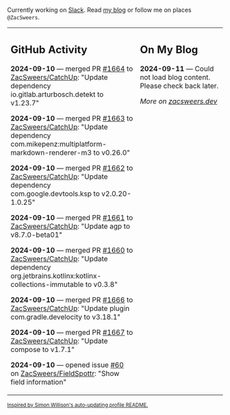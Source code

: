 Currently working on [Slack](https://slack.com/). Read [my blog](https://zacsweers.dev/) or follow me on places `@ZacSweers`.

<table><tr><td valign="top" width="60%">

## GitHub Activity
<!-- githubActivity starts -->
**2024-09-10** — merged PR [#1664](https://github.com/ZacSweers/CatchUp/pull/1664) to [ZacSweers/CatchUp](https://github.com/ZacSweers/CatchUp): "Update dependency io.gitlab.arturbosch.detekt to v1.23.7"

**2024-09-10** — merged PR [#1663](https://github.com/ZacSweers/CatchUp/pull/1663) to [ZacSweers/CatchUp](https://github.com/ZacSweers/CatchUp): "Update dependency com.mikepenz:multiplatform-markdown-renderer-m3 to v0.26.0"

**2024-09-10** — merged PR [#1662](https://github.com/ZacSweers/CatchUp/pull/1662) to [ZacSweers/CatchUp](https://github.com/ZacSweers/CatchUp): "Update dependency com.google.devtools.ksp to v2.0.20-1.0.25"

**2024-09-10** — merged PR [#1661](https://github.com/ZacSweers/CatchUp/pull/1661) to [ZacSweers/CatchUp](https://github.com/ZacSweers/CatchUp): "Update agp to v8.7.0-beta01"

**2024-09-10** — merged PR [#1660](https://github.com/ZacSweers/CatchUp/pull/1660) to [ZacSweers/CatchUp](https://github.com/ZacSweers/CatchUp): "Update dependency org.jetbrains.kotlinx:kotlinx-collections-immutable to v0.3.8"

**2024-09-10** — merged PR [#1666](https://github.com/ZacSweers/CatchUp/pull/1666) to [ZacSweers/CatchUp](https://github.com/ZacSweers/CatchUp): "Update plugin com.gradle.develocity to v3.18.1"

**2024-09-10** — merged PR [#1667](https://github.com/ZacSweers/CatchUp/pull/1667) to [ZacSweers/CatchUp](https://github.com/ZacSweers/CatchUp): "Update compose to v1.7.1"

**2024-09-10** — opened issue [#60](https://github.com/ZacSweers/FieldSpottr/issues/60) on [ZacSweers/FieldSpottr](https://github.com/ZacSweers/FieldSpottr): "Show field information"
<!-- githubActivity ends -->
</td><td valign="top" width="40%">

## On My Blog
<!-- blog starts -->
**2024-09-11** — Could not load blog content. Please check back later.
<!-- blog ends -->
_More on [zacsweers.dev](https://zacsweers.dev/)_
</td></tr></table>

<sub><a href="https://simonwillison.net/2020/Jul/10/self-updating-profile-readme/">Inspired by Simon Willison's auto-updating profile README.</a></sub>